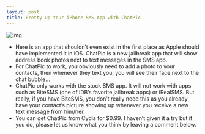 ```yaml
---
layout: post
title: Pretty Up Your iPhone SMS App with ChatPic
---
```

![img](http://media.idownloadblog.com/wp-content/uploads/2011/02/chatpic.png)
* Here is an app that shouldn’t even exist in the first place as Apple should have implemented it in iOS. ChatPic is a new jailbreak app that will show address book photos next to text messages in the SMS app.
* For ChatPic to work, you obviously need to add a photo to your contacts, then whenever they text you, you will see their face next to the chat bubble…
* ChatPic only works with the stock SMS app. It will not work with apps such as BiteSMS (one of iDB’s favorite jailbreak apps) or iRealSMS. But really, if you have BiteSMS, you don’t really need this as you already have your contact’s picture showing up whenever you receive a new text message from him/her.
* You can get ChatPic from Cydia for $0.99. I haven’t given it a try but if you do, please let us know what you think by leaving a comment below.

